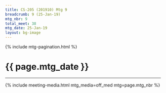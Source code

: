 ```yaml
---
title: CS-205 (201910) Mtg 9
breadcrumb: 9 (25-Jan-19)
mtg_nbr: 9
total_meet: 38
mtg_date: 25-Jan-19
layout: bg-image
---
```

{% include mtg-pagination.html %}
<h1 class="text-center">{{ page.mtg_date }}</h1>
<hr />
{% include meeting-media.html mtg_media=off_med mtg=page.mtg_nbr %}
